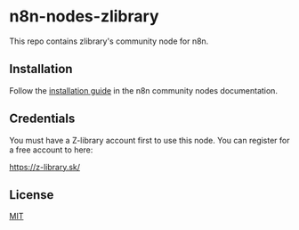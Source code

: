 # n8n-nodes-zlibrary

This repo contains zlibrary's community node for n8n.

## Installation

Follow the [installation guide](https://docs.n8n.io/integrations/community-nodes/installation/) in the n8n community nodes documentation.

## Credentials

You must have a Z-library account first to use this node. You can register for a free account to here:

https://z-library.sk/

## License

[MIT](https://github.com/zhgqthomas/n8n-nodes-zlibrary/blob/master/LICENSE.md)
